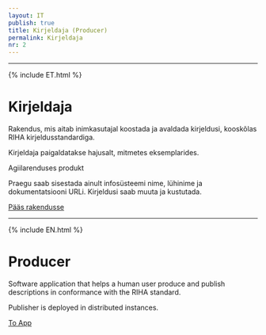 ```yaml
---
layout: IT
publish: true
title: Kirjeldaja (Producer)
permalink: Kirjeldaja
nr: 2
---
```


---

{% include ET.html %}

# Kirjeldaja

Rakendus, mis aitab inimkasutajal koostada ja avaldada kirjeldusi, kooskõlas RIHA kirjeldusstandardiga.

Kirjeldaja paigaldatakse hajusalt, mitmetes eksemplarides. 

<div class='block__warning'>
  <p class='block__warning--heading'>Agiilarenduses produkt</p>
  <p>
    Praegu saab sisestada ainult infosüsteemi nime, lühinime ja dokumentatsiooni URLi. Kirjeldusi saab muuta ja kustutada.
  </p>
</div>

[Pääs rakendusse](/)

---

{% include EN.html %}

# Producer

Software application that helps a human user produce and publish descriptions in conformance with the RIHA standard.

Publisher is deployed in distributed instances.  

[To App](/)
